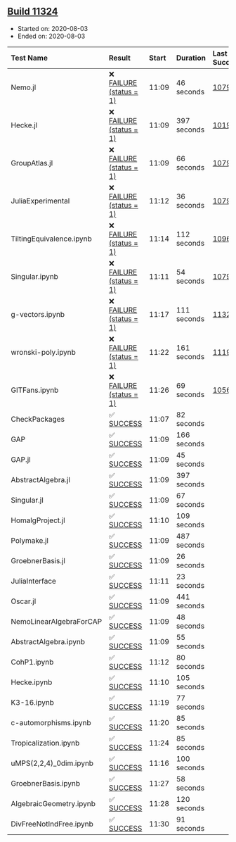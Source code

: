 ## [Build 11324](https://oscarci.mathematik.uni-kl.de/job/oscar/11324/)

* Started on: 2020-08-03
* Ended on: 2020-08-03

| Test Name    | Result | Start | Duration | Last Success | First Failure |
|:-------------|:-------|:------|:---------|:-------------|:--------------|
| Nemo.jl | ❌ [FAILURE (status = 1)](https://oscarci.mathematik.uni-kl.de/job/oscar/11324/artifact/logs/build-11324/Nemo.jl.log) | 11:09 | 46 seconds | [10790](https://oscarci.mathematik.uni-kl.de/job/oscar/10790/) | [10791](https://oscarci.mathematik.uni-kl.de/job/oscar/10791/) |
| Hecke.jl | ❌ [FAILURE (status = 1)](https://oscarci.mathematik.uni-kl.de/job/oscar/11324/artifact/logs/build-11324/Hecke.jl.log) | 11:09 | 397 seconds | [10197](https://oscarci.mathematik.uni-kl.de/job/oscar/10197/) | [10198](https://oscarci.mathematik.uni-kl.de/job/oscar/10198/) |
| GroupAtlas.jl | ❌ [FAILURE (status = 1)](https://oscarci.mathematik.uni-kl.de/job/oscar/11324/artifact/logs/build-11324/GroupAtlas.jl.log) | 11:09 | 66 seconds | [10790](https://oscarci.mathematik.uni-kl.de/job/oscar/10790/) | [10791](https://oscarci.mathematik.uni-kl.de/job/oscar/10791/) |
| JuliaExperimental | ❌ [FAILURE (status = 1)](https://oscarci.mathematik.uni-kl.de/job/oscar/11324/artifact/logs/build-11324/JuliaExperimental.log) | 11:12 | 36 seconds | [10790](https://oscarci.mathematik.uni-kl.de/job/oscar/10790/) | [10791](https://oscarci.mathematik.uni-kl.de/job/oscar/10791/) |
| TiltingEquivalence.ipynb | ❌ [FAILURE (status = 1)](https://oscarci.mathematik.uni-kl.de/job/oscar/11324/artifact/logs/build-11324/TiltingEquivalence.ipynb.log) | 11:14 | 112 seconds | [10962](https://oscarci.mathematik.uni-kl.de/job/oscar/10962/) | [10963](https://oscarci.mathematik.uni-kl.de/job/oscar/10963/) |
| Singular.ipynb | ❌ [FAILURE (status = 1)](https://oscarci.mathematik.uni-kl.de/job/oscar/11324/artifact/logs/build-11324/Singular.ipynb.log) | 11:11 | 54 seconds | [10790](https://oscarci.mathematik.uni-kl.de/job/oscar/10790/) | [10791](https://oscarci.mathematik.uni-kl.de/job/oscar/10791/) |
| g-vectors.ipynb | ❌ [FAILURE (status = 1)](https://oscarci.mathematik.uni-kl.de/job/oscar/11324/artifact/logs/build-11324/g-vectors.ipynb.log) | 11:17 | 111 seconds | [11323](https://oscarci.mathematik.uni-kl.de/job/oscar/11323/) | [11324](https://oscarci.mathematik.uni-kl.de/job/oscar/11324/) |
| wronski-poly.ipynb | ❌ [FAILURE (status = 1)](https://oscarci.mathematik.uni-kl.de/job/oscar/11324/artifact/logs/build-11324/wronski-poly.ipynb.log) | 11:22 | 161 seconds | [11192](https://oscarci.mathematik.uni-kl.de/job/oscar/11192/) | [11193](https://oscarci.mathematik.uni-kl.de/job/oscar/11193/) |
| GITFans.ipynb | ❌ [FAILURE (status = 1)](https://oscarci.mathematik.uni-kl.de/job/oscar/11324/artifact/logs/build-11324/GITFans.ipynb.log) | 11:26 | 69 seconds | [10566](https://oscarci.mathematik.uni-kl.de/job/oscar/10566/) | [10567](https://oscarci.mathematik.uni-kl.de/job/oscar/10567/) |
| CheckPackages | ✅ [SUCCESS](https://oscarci.mathematik.uni-kl.de/job/oscar/11324/artifact/logs/build-11324/CheckPackages.log) | 11:07 | 82 seconds |  |  |
| GAP | ✅ [SUCCESS](https://oscarci.mathematik.uni-kl.de/job/oscar/11324/artifact/logs/build-11324/GAP.log) | 11:09 | 166 seconds |  |  |
| GAP.jl | ✅ [SUCCESS](https://oscarci.mathematik.uni-kl.de/job/oscar/11324/artifact/logs/build-11324/GAP.jl.log) | 11:09 | 45 seconds |  |  |
| AbstractAlgebra.jl | ✅ [SUCCESS](https://oscarci.mathematik.uni-kl.de/job/oscar/11324/artifact/logs/build-11324/AbstractAlgebra.jl.log) | 11:09 | 397 seconds |  |  |
| Singular.jl | ✅ [SUCCESS](https://oscarci.mathematik.uni-kl.de/job/oscar/11324/artifact/logs/build-11324/Singular.jl.log) | 11:09 | 67 seconds |  |  |
| HomalgProject.jl | ✅ [SUCCESS](https://oscarci.mathematik.uni-kl.de/job/oscar/11324/artifact/logs/build-11324/HomalgProject.jl.log) | 11:10 | 109 seconds |  |  |
| Polymake.jl | ✅ [SUCCESS](https://oscarci.mathematik.uni-kl.de/job/oscar/11324/artifact/logs/build-11324/Polymake.jl.log) | 11:09 | 487 seconds |  |  |
| GroebnerBasis.jl | ✅ [SUCCESS](https://oscarci.mathematik.uni-kl.de/job/oscar/11324/artifact/logs/build-11324/GroebnerBasis.jl.log) | 11:09 | 26 seconds |  |  |
| JuliaInterface | ✅ [SUCCESS](https://oscarci.mathematik.uni-kl.de/job/oscar/11324/artifact/logs/build-11324/JuliaInterface.log) | 11:11 | 23 seconds |  |  |
| Oscar.jl | ✅ [SUCCESS](https://oscarci.mathematik.uni-kl.de/job/oscar/11324/artifact/logs/build-11324/Oscar.jl.log) | 11:09 | 441 seconds |  |  |
| NemoLinearAlgebraForCAP | ✅ [SUCCESS](https://oscarci.mathematik.uni-kl.de/job/oscar/11324/artifact/logs/build-11324/NemoLinearAlgebraForCAP.log) | 11:09 | 48 seconds |  |  |
| AbstractAlgebra.ipynb | ✅ [SUCCESS](https://oscarci.mathematik.uni-kl.de/job/oscar/11324/artifact/logs/build-11324/AbstractAlgebra.ipynb.log) | 11:09 | 55 seconds |  |  |
| CohP1.ipynb | ✅ [SUCCESS](https://oscarci.mathematik.uni-kl.de/job/oscar/11324/artifact/logs/build-11324/CohP1.ipynb.log) | 11:12 | 80 seconds |  |  |
| Hecke.ipynb | ✅ [SUCCESS](https://oscarci.mathematik.uni-kl.de/job/oscar/11324/artifact/logs/build-11324/Hecke.ipynb.log) | 11:10 | 105 seconds |  |  |
| K3-16.ipynb | ✅ [SUCCESS](https://oscarci.mathematik.uni-kl.de/job/oscar/11324/artifact/logs/build-11324/K3-16.ipynb.log) | 11:19 | 77 seconds |  |  |
| c-automorphisms.ipynb | ✅ [SUCCESS](https://oscarci.mathematik.uni-kl.de/job/oscar/11324/artifact/logs/build-11324/c-automorphisms.ipynb.log) | 11:20 | 85 seconds |  |  |
| Tropicalization.ipynb | ✅ [SUCCESS](https://oscarci.mathematik.uni-kl.de/job/oscar/11324/artifact/logs/build-11324/Tropicalization.ipynb.log) | 11:24 | 85 seconds |  |  |
| uMPS(2,2,4)_0dim.ipynb | ✅ [SUCCESS](https://oscarci.mathematik.uni-kl.de/job/oscar/11324/artifact/logs/build-11324/uMPS-2-2-4-_0dim.ipynb.log) | 11:16 | 100 seconds |  |  |
| GroebnerBasis.ipynb | ✅ [SUCCESS](https://oscarci.mathematik.uni-kl.de/job/oscar/11324/artifact/logs/build-11324/GroebnerBasis.ipynb.log) | 11:27 | 58 seconds |  |  |
| AlgebraicGeometry.ipynb | ✅ [SUCCESS](https://oscarci.mathematik.uni-kl.de/job/oscar/11324/artifact/logs/build-11324/AlgebraicGeometry.ipynb.log) | 11:28 | 120 seconds |  |  |
| DivFreeNotIndFree.ipynb | ✅ [SUCCESS](https://oscarci.mathematik.uni-kl.de/job/oscar/11324/artifact/logs/build-11324/DivFreeNotIndFree.ipynb.log) | 11:30 | 91 seconds |  |  |
